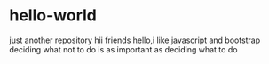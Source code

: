 # hello-world
just another repository
hii friends
hello,i like javascript and bootstrap
deciding what not to do is as important as deciding what to do
